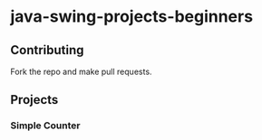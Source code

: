 # java-swing-projects-beginners

## Contributing
Fork the repo and make pull requests.

## Projects

### Simple Counter
